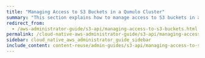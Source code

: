 ```yaml
---
title: "Managing Access to S3 Buckets in a Qumulo Cluster"
summary: "This section explains how to manage access to S3 buckets in a Qumulo cluster."
redirect_from:
  - /aws-administrator-guide/s3-api/managing-access-to-s3-buckets.html
permalink: /cloud-native-aws-administrator-guide/s3-api/managing-access-to-s3-buckets.html
sidebar: cloud_native_aws_administrator_guide_sidebar
include_content: content-reuse/admin-guides/s3-api/managing-access-to-s3-buckets.md
---
```


